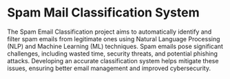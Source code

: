 <h1>Spam Mail Classification System</h1>
<p>The Spam Email Classification project aims to automatically identify and filter spam emails from legitimate ones using Natural Language Processing (NLP) and Machine Learning (ML) techniques. 
  Spam emails pose significant challenges, including wasted time, security threats, and potential phishing attacks.
  Developing an accurate classification system helps mitigate these issues, ensuring better email management and improved cybersecurity.</p>
  
